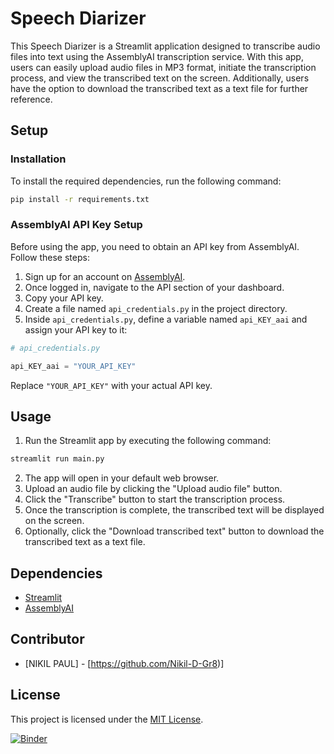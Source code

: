 # Speech Diarizer

This Speech Diarizer is a Streamlit application designed to transcribe audio files into text using the AssemblyAI transcription service. With this app, users can easily upload audio files in MP3 format, initiate the transcription process, and view the transcribed text on the screen. Additionally, users have the option to download the transcribed text as a text file for further reference.

## Setup

### Installation

To install the required dependencies, run the following command:

```bash
pip install -r requirements.txt
```

### AssemblyAI API Key Setup

Before using the app, you need to obtain an API key from AssemblyAI. Follow these steps:

1. Sign up for an account on [AssemblyAI](https://www.assemblyai.com/).
2. Once logged in, navigate to the API section of your dashboard.
3. Copy your API key.
4. Create a file named `api_credentials.py` in the project directory.
5. Inside `api_credentials.py`, define a variable named `api_KEY_aai` and assign your API key to it:

```python
# api_credentials.py

api_KEY_aai = "YOUR_API_KEY"
```

Replace `"YOUR_API_KEY"` with your actual API key.

## Usage

1. Run the Streamlit app by executing the following command:

```bash
streamlit run main.py
```

2. The app will open in your default web browser.
3. Upload an audio file by clicking the "Upload audio file" button.
4. Click the "Transcribe" button to start the transcription process.
5. Once the transcription is complete, the transcribed text will be displayed on the screen.
6. Optionally, click the "Download transcribed text" button to download the transcribed text as a text file.

## Dependencies

- [Streamlit](https://streamlit.io/)
- [AssemblyAI](https://www.assemblyai.com/)

## Contributor

- [NIKIL PAUL] - [https://github.com/Nikil-D-Gr8)]

## License

This project is licensed under the [MIT License](LICENSE).


[![Binder](https://mybinder.org/badge_logo.svg)](https://mybinder.org/v2/gh/Nikil-D-Gr8/DentalTranscribe/tree/main/HEAD)
